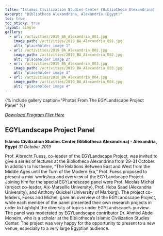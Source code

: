 ```yaml
---
title: "Islamic Civilization Studies Center (Bibliotheca Alexandrina) - 2019"
excerpt: "Bibliotheca Alexandrina, Alexandria (Egypt)"
toc: true
toc_sticky: true
layout: single
gallery:
  - url: /activities/2019_BA_Alexandria_001.jpg
    image_path: /activities/2019_BA_Alexandria_001.jpg
    alt: "placeholder image 1"
  - url: /activities/2019_BA_Alexandria_002.jpg
    image_path: /activities/2019_BA_Alexandria_002.jpg
    alt: "placeholder image 2"
  - url: /activities/2019_BA_Alexandria_003.jpg
    image_path: /activities/2019_BA_Alexandria_003.jpg
    alt: "placeholder image 3"
  - url: /activities/2019_BA_Alexandria_004.jpg
    image_path: /activities/2019_BA_Alexandria_004.jpg
    alt: "placeholder image 4"
---
```


{% include gallery caption="Photos From The EGYLandscape Project Panel" %}

[*Download Program Flier Here*](https://www.egylandscape.org/activities/2019_BA_Alexandria_005.jpg)

## EGYLandscape Project Panel 
**Islamic Civilization Studies Center (Bibliotheca Alexandrina) - Alexandria, Egypt**
*31 October 2019*

Prof. Albrecht Fuess, co-leader of the EGYLandscape Project, was invited to give a series of lectures at the Bibliotheca Alexandrina from 29-31 October. In addition to his theme, “The Relations Between East and West from the Middle Ages until the Turn of the Modern Era,” Prof. Fuess proposed to present a mini-workshop and overview of the EGYLandscape Project. Joining him for the special EGYLandscape panel were Prof. Nicolas Michel (project co-leader, Aix-Marseille University), Prof. Heba Saad (Alexandria University), and Anthony Quickel (University of Marburg). The project co-leaders, Fuess and Michel, gave an overview of the EGYLandscape Project, while each member of the panel presented their own research projects in order to highlight the diversity of topics under EGYLandscape’s purview. The panel was moderated by EGYLandscape contributor Dr. Ahmed Abdel Moneim, who is a scholar at the Bibliotheca’s Islamic Civilization Studies Center. The project was very happy for the opportunity to present to a new venue, especially to a very large Egyptian audience. 
